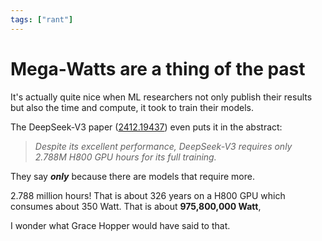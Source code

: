 ```yaml
---
tags: ["rant"]
---
```


# Mega-Watts are a thing of the past

It's actually quite nice when ML researchers not only publish their results but also
the time and compute, it took to train their models.

The DeepSeek-V3 paper ([2412.19437](https://arxiv.org/abs/2412.19437)) even puts it in the
abstract:

> *Despite its excellent performance, DeepSeek-V3 requires only 
> 2.788M H800 GPU hours for its full training.*

They say ***only*** because there are models that require more.

2.788 million hours! That is about 326 years on a H800 GPU which consumes about 350 Watt.
That is about **975,800,000 Watt**, 

I wonder what Grace Hopper would have said to that.
